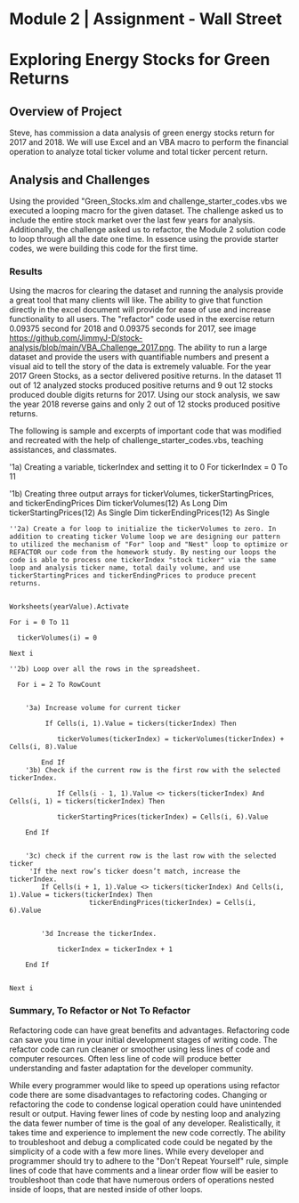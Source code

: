 # Module 2 | Assignment - Wall Street



# Exploring Energy Stocks for Green Returns




## Overview of Project
Steve,  has commission a data analysis of green energy stocks return for 2017 and 2018. We will use Excel and an VBA macro to perform the financial operation to analyze total ticker volume and total ticker percent return. 


## Analysis and Challenges
Using the provided  "Green_Stocks.xlm and challenge_starter_codes.vbs we executed a looping macro for the given dataset. The challenge asked us to include the entire stock market over the last few years for analysis. Additionally, the challenge asked us to refactor, the Module 2 solution code to loop through all the date one time. In essence using the provide starter codes, we were building this code for the first time. 

### Results
Using the macros for clearing the dataset and running the analysis provide a great tool that many clients will like. The ability to give that function directly in the excel document will provide for ease of use and increase functionality to all users. The "refactor" code used in the exercise return 0.09375 second for 2018 and 0.09375 seconds for 2017, see image  https://github.com/JimmyJ-D/stock-analysis/blob/main/VBA_Challenge_2017.png. The ability to run a large dataset and provide the users with quantifiable numbers and present a visual aid to tell the story of the data is extremely valuable. For the year 2017 Green Stocks, as a sector delivered positive returns. In the dataset 11 out of 12 analyzed stocks produced positive returns and 9 out 12 stocks produced double digits returns for 2017.  Using our stock analysis, we saw the year 2018 reverse gains and only 2 out of 12 stocks produced positive returns.  


The following is sample and excerpts of important code that was modified and recreated with the help of challenge_starter_codes.vbs, teaching assistances, and classmates. 

 '1a) Creating a variable, tickerIndex and setting it to 0
   For tickerIndex = 0 To 11

  '1b) Creating three output arrays for tickerVolumes, tickerStartingPrices, and tickerEndingPrices
    Dim tickerVolumes(12) As Long
    Dim tickerStartingPrices(12) As Single
    Dim tickerEndingPrices(12) As Single

    ''2a) Create a for loop to initialize the tickerVolumes to zero. In addition to creating ticker Volume loop we are designing our pattern to utilized the mechanism of "For" loop and "Nest" loop to optimize or REFACTOR our code from the homework study. By nesting our loops the code is able to process one tickerIndex "stock ticker" via the same loop and analysis ticker name, total daily volume, and use tickerStartingPrices and tickerEndingPrices to produce precent returns. 


    Worksheets(yearValue).Activate

    For i = 0 To 11

      tickerVolumes(i) = 0

    Next i
    
    ''2b) Loop over all the rows in the spreadsheet.

      For i = 2 To RowCount
      
      
        '3a) Increase volume for current ticker
             
             If Cells(i, 1).Value = tickers(tickerIndex) Then
              
                tickerVolumes(tickerIndex) = tickerVolumes(tickerIndex) + Cells(i, 8).Value
                
            End If
        '3b) Check if the current row is the first row with the selected tickerIndex.
                
                If Cells(i - 1, 1).Value <> tickers(tickerIndex) And Cells(i, 1) = tickers(tickerIndex) Then

                tickerStartingPrices(tickerIndex) = Cells(i, 6).Value

        End If
            
        
        '3c) check if the current row is the last row with the selected ticker
         'If the next row’s ticker doesn’t match, increase the tickerIndex.
            If Cells(i + 1, 1).Value <> tickers(tickerIndex) And Cells(i, 1).Value = tickers(tickerIndex) Then
                        tickerEndingPrices(tickerIndex) = Cells(i, 6).Value
        

            '3d Increase the tickerIndex.
            
                tickerIndex = tickerIndex + 1
            
        End If

          
    Next i






### Summary, To Refactor or Not To Refactor
Refactoring code can have great benefits and advantages. Refactoring code can save you time in your initial development stages of writing code. The refactor code can run cleaner or smoother using less lines of code and computer resources. Often less line of code will produce better understanding and faster adaptation for the developer community.  

While every programmer would like to speed up operations using refactor code there are some disadvantages to refactoring codes.  Changing or refactoring the code to condense logical operation could have unintended result or output. Having fewer lines of code by nesting loop and analyzing the data fewer number of time is the goal of any developer. Realistically, it takes time and experience to implement the new code correctly. The ability to troubleshoot and debug a complicated code could be negated by the simplicity of a code with a few more lines. While every developer and programmer should try to adhere to the "Don't Repeat Yourself" rule, simple lines of code that have comments and a linear order flow will be easier to troubleshoot than code that have numerous orders of operations nested inside of loops, that are nested inside of other loops. 





